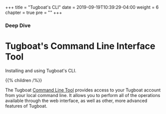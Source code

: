 +++
title = "Tugboat's CLI"
date = 2019-09-19T10:39:29-04:00
weight = 6
chapter = true
pre = "<b></b>"
+++

### Deep Dive

# Tugboat's Command Line Interface Tool

Installing and using Tugboat's CLI.

{{% children /%}}

The Tugboat [Command Line Tool](https://dashboard.tugboatqa.com/downloads) provides access to your Tugboat account from
your local command line. It allows you to perform all of the operations available through the web interface, as well as
other, more advanced features of Tugboat.
